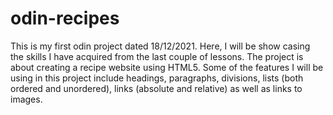 # odin-recipes
This is my first odin project dated 18/12/2021. 
Here, I will be show casing the skills I have acquired from the last couple of lessons. The project is about creating a recipe website using HTML5. Some of the features I will be using in this project include headings, paragraphs, divisions, lists (both ordered and unordered), links (absolute and relative) as well as links to images.
